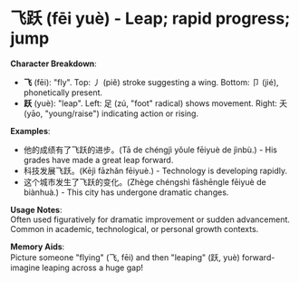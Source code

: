 # **飞跃 (fēi yuè) - Leap; rapid progress; jump**

**Character Breakdown**:  
- **飞** (fēi): "fly". Top: 丿 (piě) stroke suggesting a wing. Bottom: 卩 (jié), phonetically present.  
- **跃** (yuè): "leap". Left: 足 (zú, "foot" radical) shows movement. Right: 夭 (yāo, "young/raise") indicating action or rising.

**Examples**:  
- 他的成绩有了飞跃的进步。(Tā de chéngjì yǒule fēiyuè de jìnbù.) - His grades have made a great leap forward.  
- 科技发展飞跃。(Kējì fāzhǎn fēiyuè.) - Technology is developing rapidly.  
- 这个城市发生了飞跃的变化。(Zhège chéngshì fāshēngle fēiyuè de biànhuà.) - This city has undergone dramatic changes.

**Usage Notes**:  
Often used figuratively for dramatic improvement or sudden advancement. Common in academic, technological, or personal growth contexts.

**Memory Aids**:  
Picture someone "flying" (飞, fēi) and then "leaping" (跃, yuè) forward-imagine leaping across a huge gap!